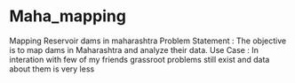 # Maha_mapping
Mapping Reservoir dams in maharashtra
Problem Statement : The objective is to map dams in Maharashtra and analyze their data.
Use Case  : In interation with few of my friends grassroot problems still exist and data about them is very less 
